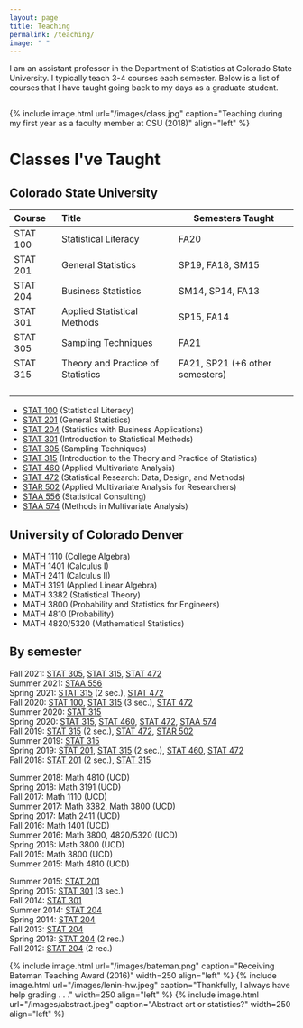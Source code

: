 ```yaml
---
layout: page
title: Teaching
permalink: /teaching/
image: " "
---
```


I am an assistant professor in the Department of Statistics at Colorado State University. I typically teach 3-4 courses each semester. Below is a list of courses that I have taught going back to my days as a graduate student.

<hr style="clear:both;visibility: hidden;" />  


{% include image.html url="/images/class.jpg" caption="Teaching during my first year as a faculty member at CSU (2018)" align="left" %}
 


# Classes I've Taught

## Colorado State University


| Course   	| Title                              	| Semesters Taught                	|
|:-----------------	|:------------------------------------------	|--------------------------------------	|
| STAT 100 	| Statistical Literacy              	| FA20                            	|
| STAT 201 	| General Statistics                	| SP19, FA18, SM15                	|
| STAT 204 	| Business Statistics               	| SM14, SP14, FA13                	|
| STAT 301 	| Applied Statistical Methods       	| SP15, FA14                      	|
| STAT 305 	| Sampling Techniques               	| FA21                            	|
| STAT 315 	| Theory and Practice of Statistics 	| FA21, SP21 (+6 other semesters) 	|
|          	|                                   	|                                 	|
|          	|                                   	|                                 	|
|          	|                                   	|                                 	|
|          	|                                   	|                                 	|

- [STAT 100](/teaching/stat100) (Statistical Literacy)
- [STAT 201](/teaching/stat201) (General Statistics)
- [STAT 204](/teaching/stat204) (Statistics with Business Applications)
- [STAT 301](/teaching/stat301) (Introduction to Statistical Methods)
- [STAT 305](/teaching/stat305) (Sampling Techniques)
- [STAT 315](/teaching/stat315) (Introduction to the Theory and Practice of Statistics) 
- [STAT 460](/teaching/stat460) (Applied Multivariate Analysis) 
- [STAT 472](/teaching/stat472) (Statistical Research: Data, Design, and Methods) 
- [STAR 502](/teaching/star502) (Applied Multivariate Analysis for Researchers)
- [STAA 556](/teaching/staa556) (Statistical Consulting)
- [STAA 574](/teaching/staa574) (Methods in Multivariate Analysis)

## University of Colorado Denver
- MATH 1110 (College Algebra)
- MATH 1401 (Calculus I)
- MATH 2411 (Calculus II)
- MATH 3191 (Applied Linear Algebra)
- MATH 3382 (Statistical Theory)
- MATH 3800 (Probability and Statistics for Engineers)
- MATH 4810 (Probability)
- MATH 4820/5320 (Mathematical Statistics)

## By semester

Fall 2021: [STAT 305](/teaching/stat305), [STAT 315](/teaching/stat315), [STAT 472](/teaching/stat472)<br>
Summer 2021: [STAA 556](/teaching/staa556)<br>
Spring 2021: [STAT 315](/teaching/stat315) (2 sec.), [STAT 472](/teaching/stat472)<br>
Fall 2020: [STAT 100](/teaching/stat100), [STAT 315](/teaching/stat315) (3 sec.), [STAT 472](/teaching/stat472)<br>
Summer 2020: [STAT 315](/teaching/stat315) <br>
Spring 2020: [STAT 315](/teaching/stat315), [STAT 460](/teaching/stat460), [STAT 472](/teaching/stat472), [STAA 574](/teaching/staa574)<br> 
Fall 2019: [STAT 315](/teaching/stat315) (2 sec.), [STAT 472](/teaching/stat472), [STAR 502](/teaching/stat581a4) <br>
Summer 2019: [STAT 315](/teaching/stat315)<br>
Spring 2019: [STAT 201](/teaching/stat201), [STAT 315](/teaching/stat315) (2 sec.), [STAT 460](/teaching/stat460), [STAT 472](/teaching/stat472)<br>
Fall 2018: [STAT 201](/teaching/stat201) (2 sec.), [STAT 315](/teaching/stat315)<br>

Summer 2018: Math 4810 (UCD)<br> 
Spring 2018: Math 3191 (UCD)<br>
Fall 2017: Math 1110 (UCD)<br> 
Summer 2017: Math 3382, Math 3800 (UCD)<br> 
Spring 2017: Math 2411 (UCD)<br> 
Fall 2016: Math 1401 (UCD)<br> 
Summer 2016: Math 3800, 4820/5320 (UCD)<br> 
Spring 2016: Math 3800 (UCD)<br> 
Fall 2015: Math 3800 (UCD)<br> 
Summer 2015: Math 4810 (UCD)<br> 

Summer 2015: [STAT 201](/teaching/stat201)<br>
Spring 2015: [STAT 301](/teaching/stat301) (3 sec.)<br> 
Fall 2014: [STAT 301](/teaching/stat301)<br> 
Summer 2014: [STAT 204](/teaching/stat204)<br> 
Spring 2014: [STAT 204](/teaching/stat204)<br> 
Fall 2013: [STAT 204](/teaching/stat204)<br> 
Spring 2013: [STAT 204](/teaching/stat204) (2 rec.)<br> 
Fall 2012: [STAT 204](/teaching/stat204) (2 rec.)<br> 

{% include image.html url="/images/bateman.png" caption="Receiving Bateman Teaching Award (2016)" width=250 align="left" %}
{% include image.html url="/images/lenin-hw.jpeg" caption="Thankfully, I always have help grading . . ." width=250 align="left" %}
{% include image.html url="/images/abstract.jpeg" caption="Abstract art or statistics?" width=250 align="left" %}


